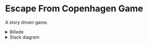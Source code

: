 # Escape From Copenhagen Game

A story driven game.


<details close>
<summary>Billede</summary>
<br>

![image](https://user-images.githubusercontent.com/89922905/137184061-9cbe0c9b-16e6-4798-9fa8-5a1a0f7689d9.png)
</details>

<details close>
<summary>Stack diagram</summary>
<br>

![image](https://user-images.githubusercontent.com/89967398/137308167-36e1e2ff-18cd-4507-bf82-e1c0d19ae613.png)
</details>

